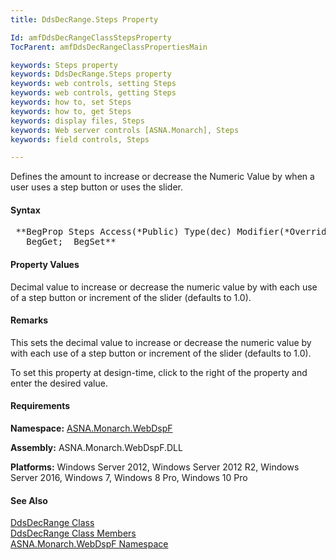 ```yaml
---
title: DdsDecRange.Steps Property

Id: amfDdsDecRangeClassStepsProperty
TocParent: amfDdsDecRangeClassPropertiesMain

keywords: Steps property
keywords: DdsDecRange.Steps property
keywords: web controls, setting Steps
keywords: web controls, getting Steps
keywords: how to, set Steps
keywords: how to, get Steps
keywords: display files, Steps
keywords: Web server controls [ASNA.Monarch], Steps
keywords: field controls, Steps

---
```


Defines the amount to increase or decrease the Numeric Value by when a user uses a step button or uses the slider.

#### Syntax
<pre class="prettyprint"> **BegProp Steps Access(*Public) Type(dec) Modifier(*Overrides)
   BegGet;  BegSet** </pre>

#### Property Values
Decimal value to increase or decrease the numeric value by with each use of a step button or increment of the slider (defaults to 1.0).

#### Remarks
This sets the decimal value to increase or decrease the numeric value by with each use of a step button or increment of the slider (defaults to 1.0).

To set this property at design-time, click to the right of the property and enter the desired value.

#### Requirements
**Namespace:** [ASNA.Monarch.WebDspF](amfWebDspFNamespace.html)

**Assembly:** ASNA.Monarch.WebDspF.DLL

**Platforms:** Windows Server 2012, Windows Server 2012 R2, Windows Server 2016, Windows 7, Windows 8 Pro, Windows 10 Pro

#### See Also
[DdsDecRange Class](amfDdsDecRangeClass.html) <br /> [ DdsDecRange Class Members](amfDdsDecRangeClassMembers.html) <br /> [ ASNA.Monarch.WebDspF Namespace](amfWebDspFNamespace.html) 
<!-- last one -->

